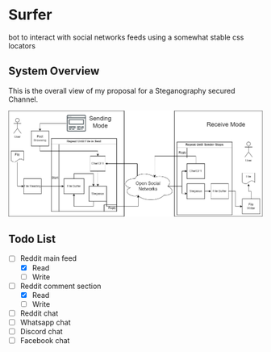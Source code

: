 # Surfer

bot to interact with social networks feeds using a somewhat stable css locators

## System Overview

This is the overall view of my proposal for a Steganography secured Channel.

![System](Images/Channel.drawio.png)

## Todo List

- [ ] Reddit main feed
  - [X] Read
  - [ ] Write
- [ ] Reddit comment section
  - [X] Read
  - [ ] Write
- [ ] Reddit chat
- [ ] Whatsapp chat
- [ ] Discord chat
- [ ] Facebook chat
